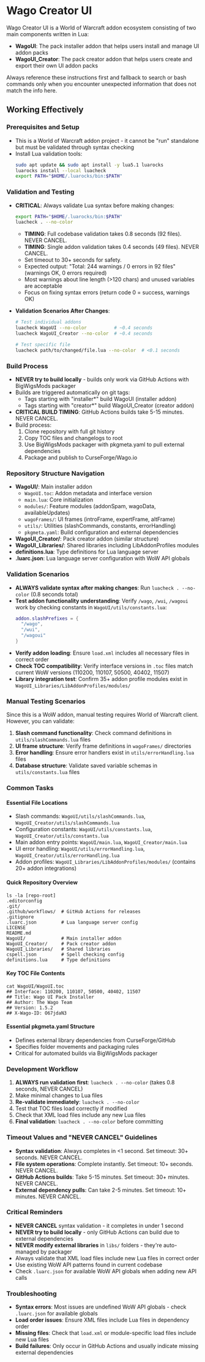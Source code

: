 # Wago Creator UI

Wago Creator UI is a World of Warcraft addon ecosystem consisting of two main components written in Lua:
- **WagoUI**: The pack installer addon that helps users install and manage UI addon packs
- **WagoUI_Creator**: The pack creator addon that helps users create and export their own UI addon packs

Always reference these instructions first and fallback to search or bash commands only when you encounter unexpected information that does not match the info here.

## Working Effectively

### Prerequisites and Setup
- This is a World of Warcraft addon project - it cannot be "run" standalone but must be validated through syntax checking
- Install Lua validation tools:
  ```bash
  sudo apt update && sudo apt install -y lua5.1 luarocks
  luarocks install --local luacheck
  export PATH="$HOME/.luarocks/bin:$PATH"
  ```

### Validation and Testing
- **CRITICAL**: Always validate Lua syntax before making changes:
  ```bash
  export PATH="$HOME/.luarocks/bin:$PATH"
  luacheck . --no-color
  ```
  - **TIMING**: Full codebase validation takes 0.8 seconds (92 files). NEVER CANCEL.
  - **TIMING**: Single addon validation takes 0.4 seconds (49 files). NEVER CANCEL.
  - Set timeout to 30+ seconds for safety.
  - Expected output: "Total: 244 warnings / 0 errors in 92 files" (warnings OK, 0 errors required)
  - Most warnings about line length (>120 chars) and unused variables are acceptable
  - Focus on fixing syntax errors (return code 0 = success, warnings OK)

- **Validation Scenarios After Changes**:
  ```bash
  # Test individual addons
  luacheck WagoUI --no-color          # ~0.4 seconds
  luacheck WagoUI_Creator --no-color  # ~0.4 seconds
  
  # Test specific file
  luacheck path/to/changed/file.lua --no-color  # <0.1 seconds
  ```

### Build Process
- **NEVER try to build locally** - builds only work via GitHub Actions with BigWigsMods packager
- Builds are triggered automatically on git tags:
  - Tags starting with "installer*" build WagoUI (installer addon)  
  - Tags starting with "creator*" build WagoUI_Creator (creator addon)
- **CRITICAL BUILD TIMING**: GitHub Actions builds take 5-15 minutes. NEVER CANCEL.
- Build process:
  1. Clone repository with full git history
  2. Copy TOC files and changelogs to root
  3. Use BigWigsMods packager with pkgmeta.yaml to pull external dependencies
  4. Package and publish to CurseForge/Wago.io

### Repository Structure Navigation
- **WagoUI/**: Main installer addon
  - `WagoUI.toc`: Addon metadata and interface version
  - `main.lua`: Core initialization
  - `modules/`: Feature modules (addonSpam, wagoData, availableUpdates)
  - `wagoFrames/`: UI frames (introFrame, expertFrame, altFrame)
  - `utils/`: Utilities (slashCommands, constants, errorHandling)
  - `pkgmeta.yaml`: Build configuration and external dependencies
- **WagoUI_Creator/**: Pack creator addon (similar structure)
- **WagoUI_Libraries/**: Shared libraries including LibAddonProfiles modules
- **definitions.lua**: Type definitions for Lua language server
- **.luarc.json**: Lua language server configuration with WoW API globals

### Validation Scenarios
- **ALWAYS validate syntax after making changes**: Run `luacheck . --no-color` (0.8 seconds total)
- **Test addon functionality understanding**: Verify `/wago`, `/wui`, `/wagoui` work by checking constants in `WagoUI/utils/constants.lua`:
  ```lua
  addon.slashPrefixes = {
    "/wago",
    "/wui", 
    "/wagoui"
  }
  ```
- **Verify addon loading**: Ensure `load.xml` includes all necessary files in correct order
- **Check TOC compatibility**: Verify interface versions in `.toc` files match current WoW versions (110200, 110107, 50500, 40402, 11507)
- **Library integration test**: Confirm 35+ addon profile modules exist in `WagoUI_Libraries/LibAddonProfiles/modules/`

### Manual Testing Scenarios  
Since this is a WoW addon, manual testing requires World of Warcraft client. However, you can validate:
1. **Slash command functionality**: Check command definitions in `utils/slashCommands.lua` files
2. **UI frame structure**: Verify frame definitions in `wagoFrames/` directories  
3. **Error handling**: Ensure error handlers exist in `utils/errorHandling.lua` files
4. **Database structure**: Validate saved variable schemas in `utils/constants.lua` files

### Common Tasks

#### Essential File Locations
- Slash commands: `WagoUI/utils/slashCommands.lua`, `WagoUI_Creator/utils/slashCommands.lua`
- Configuration constants: `WagoUI/utils/constants.lua`, `WagoUI_Creator/utils/constants.lua`
- Main addon entry points: `WagoUI/main.lua`, `WagoUI_Creator/main.lua`
- UI error handling: `WagoUI/utils/errorHandling.lua`, `WagoUI_Creator/utils/errorHandling.lua`
- Addon profiles: `WagoUI_Libraries/LibAddonProfiles/modules/` (contains 20+ addon integrations)

#### Quick Repository Overview
```
ls -la [repo-root]
.editorconfig
.git/
.github/workflows/  # GitHub Actions for releases
.gitignore
.luarc.json         # Lua language server config
LICENSE
README.md
WagoUI/             # Main installer addon
WagoUI_Creator/     # Pack creator addon  
WagoUI_Libraries/   # Shared libraries
cspell.json         # Spell checking config
definitions.lua     # Type definitions
```

#### Key TOC File Contents
```
cat WagoUI/WagoUI.toc
## Interface: 110200, 110107, 50500, 40402, 11507
## Title: Wago UI Pack Installer
## Author: The Wago Team
## Version: 1.5.2
## X-Wago-ID: O67jdaN3
```

#### Essential pkgmeta.yaml Structure
- Defines external library dependencies from CurseForge/GitHub
- Specifies folder movements and packaging rules
- Critical for automated builds via BigWigsMods packager

### Development Workflow
1. **ALWAYS run validation first**: `luacheck . --no-color` (takes 0.8 seconds, NEVER CANCEL)
2. Make minimal changes to Lua files
3. **Re-validate immediately**: `luacheck . --no-color`
4. Test that TOC files load correctly if modified
5. Check that XML load files include any new Lua files
6. **Final validation**: `luacheck . --no-color` before committing

### Timeout Values and "NEVER CANCEL" Guidelines
- **Syntax validation**: Always completes in <1 second. Set timeout: 30+ seconds. NEVER CANCEL.
- **File system operations**: Complete instantly. Set timeout: 10+ seconds. NEVER CANCEL.
- **GitHub Actions builds**: Take 5-15 minutes. Set timeout: 30+ minutes. NEVER CANCEL.
- **External dependency pulls**: Can take 2-5 minutes. Set timeout: 10+ minutes. NEVER CANCEL.

### Critical Reminders
- **NEVER CANCEL** syntax validation - it completes in under 1 second
- **NEVER try to build locally** - only GitHub Actions can build due to external dependencies
- **NEVER modify external libraries** in `libs/` folders - they're auto-managed by packager
- Always validate that XML load files include new Lua files in correct order
- Use existing WoW API patterns found in current codebase
- Check `.luarc.json` for available WoW API globals when adding new API calls

### Troubleshooting
- **Syntax errors**: Most issues are undefined WoW API globals - check `.luarc.json` for available globals
- **Load order issues**: Ensure XML files include Lua files in dependency order
- **Missing files**: Check that `load.xml` or module-specific load files include new Lua files
- **Build failures**: Only occur in GitHub Actions and usually indicate missing external dependencies